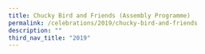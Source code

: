 ```yaml
---
title: Chucky Bird and Friends (Assembly Programme)
permalink: /celebrations/2019/chucky-bird-and-friends
description: ""
third_nav_title: "2019"
---
```

